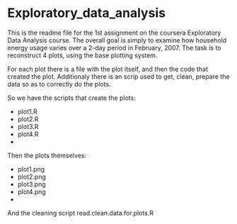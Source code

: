 Exploratory_data_analysis
=========================
This is the readme file for the 1st assignment on the coursera Exploratory Data Analysis course.
The overall goal  is simply to examine how household energy usage varies over a 2-day period in February, 2007. 
The task is to reconstruct 4 plots, using the base plotting system.

For each plot there is a file with the plot itself, and then the code that created the plot.
Additionaly there is an scrip used to get, clean, prepare the data so as to correctly do the plots.

So we have the scripts that create the plots:
- plot1.R
- plot2.R
- plot3.R
- plot4.R
-
Then the plots themselves: 
- plot1.png
- plot2.png
- plot3.png
- plot4.png
-
And the cleaning script read.clean.data.for.plots.R


